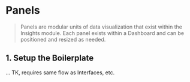 # Panels <small></small>

> Panels are modular units of data visualization that exist within the Insights module. Each panel exists within a
> Dashboard and can be positioned and resized as needed.

## 1. Setup the Boilerplate

... TK, requires same flow as Interfaces, etc.
